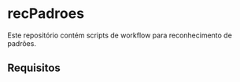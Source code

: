 # recPadroes

Este repositório contém scripts de workflow para reconhecimento de padrões.

## Requisitos
